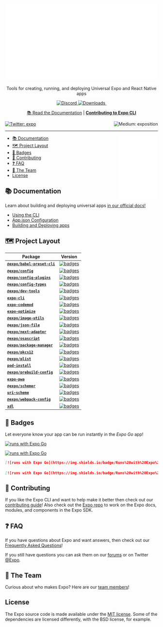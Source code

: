<!-- Title -->

<p align="center">
  <a href="https://expo.dev/">
    <img alt="expo cli" src="./.gh-assets/banner.svg">
  </a>
</p>

<p align="center">Tools for creating, running, and deploying Universal Expo and React Native apps</p>

<p align="center">

  <a aria-label="Join our Discord" href="https://discord.gg/4gtbPAdpaE" target="_blank">
    <img alt="Discord" src="https://img.shields.io/discord/695411232856997968.svg?style=flat-square&labelColor=000000&color=000000&logo=discord&logoColor=FFFFFF&label=" />
  </a>
  <a aria-label="expo-cli downloads" href="http://www.npmtrends.com/expo-cli" target="_blank">
    <img alt="Downloads" src="https://img.shields.io/npm/dm/expo-cli.svg?style=flat-square&labelColor=000&color=000000&label=Downloads" />
</a>
  <a aria-label="Join our forums" href="https://forums.expo.dev" target="_blank">
    <img alt="" src="https://img.shields.io/badge/Ask%20Questions%20-000.svg?style=flat-square&logo=discourse&logoWidth=15&labelColor=000000&color=000000">
  </a>

</p>

<p align="center">
  <a aria-label="expo documentation" href="https://docs.expo.dev/workflow/expo-cli/">📚 Read the Documentation</a>
  |
  <a aria-label="contribute to expo cli" href="https://github.com/expo/expo-cli/blob/main/CONTRIBUTING.md"><b>Contributing to Expo CLI</b></a>
</p>

<p>
  <a aria-label="Follow @expo on Twitter" href="https://twitter.com/intent/follow?screen_name=expo" target="_blank">
    <img  alt="Twitter: expo" src="https://img.shields.io/twitter/follow/expo.svg?style=flat-square&label=Follow%20%40expo&logo=TWITTER&logoColor=FFFFFF&labelColor=00aced&logoWidth=15&color=lightgray" target="_blank" />
  </a>
  <a aria-label="Follow Expo on Medium" href="https://blog.expo.dev">
    <img align="right" alt="Medium: exposition" src="https://img.shields.io/badge/Learn%20more%20on%20our%20blog-lightgray.svg?style=flat-square" target="_blank" />
  </a>
</p>

---

<a align="right" href="#">
  <img align="right" width="130" alt="expo cli" src="./.gh-assets/float-box.svg">
</a>

- [📚 Documentation](#-documentation)
- [🗺 Project Layout](#-project-layout)
- [🏅 Badges](#-badges)
- [👏 Contributing](#-contributing)
- [❓ FAQ](#-faq)
- [💙 The Team](#-the-team)
- [License](#license)

## 📚 Documentation

<p>Learn about building and deploying universal apps <a aria-label="expo documentation" href="https://docs.expo.dev">in our official docs!</a></p>

- [Using the CLI](https://docs.expo.dev/workflow/expo-cli/)
- [App.json Configuration](https://docs.expo.dev/workflow/configuration/)
- [Building and Deploying apps](https://docs.expo.dev/introduction/walkthrough/#building-and-deploying)

## 🗺 Project Layout

<!-- Begin auto-generation -->

| Package                                                     | Version                                                                                                                                               |
| ----------------------------------------------------------- | ----------------------------------------------------------------------------------------------------------------------------------------------------- |
| [**`@expo/babel-preset-cli`**](./packages/babel-preset-cli) | [![badges](https://img.shields.io/npm/v/@expo/babel-preset-cli?color=32cd32&style=flat-square)](https://www.npmjs.com/package/@expo/babel-preset-cli) |
| [**`@expo/config`**](./packages/config)                     | [![badges](https://img.shields.io/npm/v/@expo/config?color=32cd32&style=flat-square)](https://www.npmjs.com/package/@expo/config)                     |
| [**`@expo/config-plugins`**](./packages/config-plugins)     | [![badges](https://img.shields.io/npm/v/@expo/config-plugins?color=32cd32&style=flat-square)](https://www.npmjs.com/package/@expo/config-plugins)     |
| [**`@expo/config-types`**](./packages/config-types)         | [![badges](https://img.shields.io/npm/v/@expo/config-types?color=32cd32&style=flat-square)](https://www.npmjs.com/package/@expo/config-types)         |
| [**`@expo/dev-tools`**](./packages/dev-tools)               | [![badges](https://img.shields.io/npm/v/@expo/dev-tools?color=32cd32&style=flat-square)](https://www.npmjs.com/package/@expo/dev-tools)               |
| [**`expo-cli`**](./packages/expo-cli)                       | [![badges](https://img.shields.io/npm/v/expo-cli?color=32cd32&style=flat-square)](https://www.npmjs.com/package/expo-cli)                             |
| [**`expo-codemod`**](./packages/expo-codemod)               | [![badges](https://img.shields.io/npm/v/expo-codemod?color=32cd32&style=flat-square)](https://www.npmjs.com/package/expo-codemod)                     |
| [**`expo-optimize`**](./packages/expo-optimize)             | [![badges](https://img.shields.io/npm/v/expo-optimize?color=32cd32&style=flat-square)](https://www.npmjs.com/package/expo-optimize)                   |
| [**`@expo/image-utils`**](./packages/image-utils)           | [![badges](https://img.shields.io/npm/v/@expo/image-utils?color=32cd32&style=flat-square)](https://www.npmjs.com/package/@expo/image-utils)           |
| [**`@expo/json-file`**](./packages/json-file)               | [![badges](https://img.shields.io/npm/v/@expo/json-file?color=32cd32&style=flat-square)](https://www.npmjs.com/package/@expo/json-file)               |
| [**`@expo/next-adapter`**](./packages/next-adapter)         | [![badges](https://img.shields.io/npm/v/@expo/next-adapter?color=32cd32&style=flat-square)](https://www.npmjs.com/package/@expo/next-adapter)         |
| [**`@expo/osascript`**](./packages/osascript)               | [![badges](https://img.shields.io/npm/v/@expo/osascript?color=32cd32&style=flat-square)](https://www.npmjs.com/package/@expo/osascript)               |
| [**`@expo/package-manager`**](./packages/package-manager)   | [![badges](https://img.shields.io/npm/v/@expo/package-manager?color=32cd32&style=flat-square)](https://www.npmjs.com/package/@expo/package-manager)   |
| [**`@expo/pkcs12`**](./packages/pkcs12)                     | [![badges](https://img.shields.io/npm/v/@expo/pkcs12?color=32cd32&style=flat-square)](https://www.npmjs.com/package/@expo/pkcs12)                     |
| [**`@expo/plist`**](./packages/plist)                       | [![badges](https://img.shields.io/npm/v/@expo/plist?color=32cd32&style=flat-square)](https://www.npmjs.com/package/@expo/plist)                       |
| [**`pod-install`**](./packages/pod-install)                 | [![badges](https://img.shields.io/npm/v/pod-install?color=32cd32&style=flat-square)](https://www.npmjs.com/package/pod-install)                       |
| [**`@expo/prebuild-config`**](./packages/prebuild-config)   | [![badges](https://img.shields.io/npm/v/@expo/prebuild-config?color=32cd32&style=flat-square)](https://www.npmjs.com/package/@expo/prebuild-config)   |
| [**`expo-pwa`**](./packages/pwa)                            | [![badges](https://img.shields.io/npm/v/expo-pwa?color=32cd32&style=flat-square)](https://www.npmjs.com/package/expo-pwa)                             |
| [**`@expo/schemer`**](./packages/schemer)                   | [![badges](https://img.shields.io/npm/v/@expo/schemer?color=32cd32&style=flat-square)](https://www.npmjs.com/package/@expo/schemer)                   |
| [**`uri-scheme`**](./packages/uri-scheme)                   | [![badges](https://img.shields.io/npm/v/uri-scheme?color=32cd32&style=flat-square)](https://www.npmjs.com/package/uri-scheme)                         |
| [**`@expo/webpack-config`**](./packages/webpack-config)     | [![badges](https://img.shields.io/npm/v/@expo/webpack-config?color=32cd32&style=flat-square)](https://www.npmjs.com/package/@expo/webpack-config)     |
| [**`xdl`**](./packages/xdl)                                 | [![badges](https://img.shields.io/npm/v/xdl?color=32cd32&style=flat-square)](https://www.npmjs.com/package/xdl)                                       |

<!-- Generated with $ node scripts/build-packages-toc.js -->

## 🏅 Badges

Let everyone know your app can be run instantly in the _Expo Go_ app!
<br/>

[![runs with Expo Go](https://img.shields.io/badge/Runs%20with%20Expo%20Go-000.svg?style=flat-square&logo=EXPO&labelColor=f3f3f3&logoColor=000)](https://expo.dev/client)

[![runs with Expo Go](https://img.shields.io/badge/Runs%20with%20Expo%20Go-4630EB.svg?style=flat-square&logo=EXPO&labelColor=f3f3f3&logoColor=000)](https://expo.dev/client)

```md
[![runs with Expo Go](https://img.shields.io/badge/Runs%20with%20Expo%20Go-000.svg?style=flat-square&logo=EXPO&labelColor=f3f3f3&logoColor=000)](https://expo.dev/client)

[![runs with Expo Go](https://img.shields.io/badge/Runs%20with%20Expo%20Go-4630EB.svg?style=flat-square&logo=EXPO&labelColor=f3f3f3&logoColor=000)](https://expo.dev/client)
```

## 👏 Contributing

If you like the Expo CLI and want to help make it better then check out our [contributing guide](/CONTRIBUTING.md)! Also check out the [Expo repo](http://github.com/expo/expo) to work on the Expo docs, modules, and components in the Expo SDK.

## ❓ FAQ

If you have questions about Expo and want answers, then check out our [Frequently Asked Questions](https://docs.expo.dev/introduction/faq/)!

If you still have questions you can ask them on our [forums](https://forums.expo.dev) or on Twitter [@Expo](https://twitter.com/expo).

## 💙 The Team

Curious about who makes Expo? Here are our [team members](https://expo.dev/about)!

## License

The Expo source code is made available under the [MIT license](LICENSE). Some of the dependencies are licensed differently, with the BSD license, for example.
